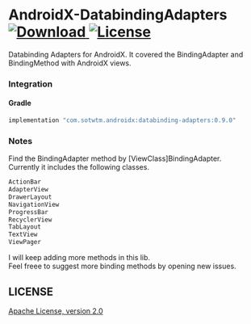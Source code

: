 # AndroidX-DatabindingAdapters [ ![Download](https://api.bintray.com/packages/sheungon/maven/AndroidX-DatabindingAdapters/images/download.svg) ](https://bintray.com/sheungon/maven/AndroidX-DatabindingAdapters/_latestVersion) [![License](https://img.shields.io/badge/License-Apache%202.0-yellowgreen.svg)](LICENSE)
Databinding Adapters for AndroidX. It covered the BindingAdapter and BindingMethod with AndroidX views.

### Integration
#### Gradle
```gradle
implementation "com.sotwtm.androidx:databinding-adapters:0.9.0"
```

### Notes
Find the BindingAdapter method by [ViewClass]BindingAdapter.<br />
Currently it includes the following classes.
```kotlin
ActionBar
AdapterView
DrawerLayout
NavigationView
ProgressBar
RecyclerView
TabLayout
TextView
ViewPager
```

I will keep adding more methods in this lib.<br />
Feel freee to suggest more binding methods by opening new issues.<br />

## LICENSE
[Apache License, version 2.0](LICENSE)
